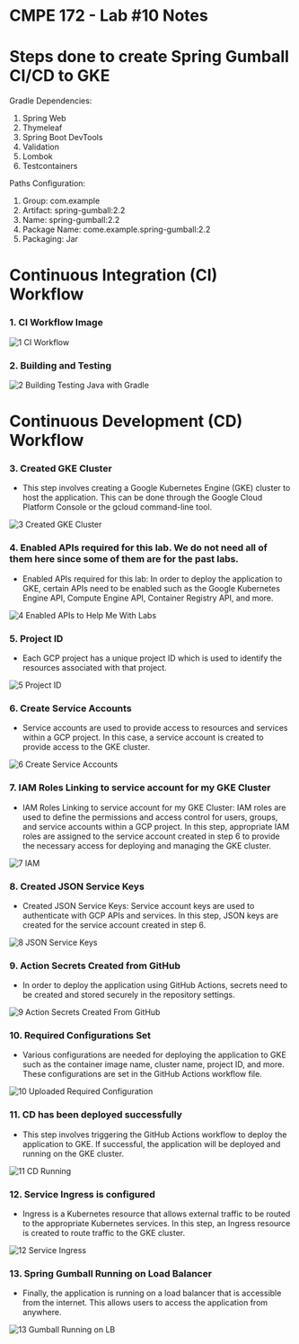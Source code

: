 # CMPE 172 - Lab #10 Notes

# Steps done to create Spring Gumball CI/CD to GKE

Gradle Dependencies:
1) Spring Web
2) Thymeleaf
3) Spring Boot DevTools
4) Validation
5) Lombok
6) Testcontainers

Paths Configuration:
1) Group: com.example
2) Artifact: spring-gumball:2.2
3) Name: spring-gumball:2.2
4) Package Name: come.example.spring-gumball:2.2
5) Packaging: Jar

# Continuous Integration (CI) Workflow

### 1. CI Workflow Image

![1  CI Workflow](https://user-images.githubusercontent.com/22685770/236644989-110e972c-f113-4cc4-a8a6-514b7a7e8858.png)

### 2. Building and Testing

![2  Building   Testing Java with Gradle](https://user-images.githubusercontent.com/22685770/236645007-5ae4fc09-7e24-4db7-94fb-6e4389ab6dfe.png)

# Continuous Development (CD) Workflow

### 3. Created GKE Cluster

* This step involves creating a Google Kubernetes Engine (GKE) cluster to host the application. This can be done through the Google Cloud Platform Console or the gcloud command-line tool.

![3  Created GKE Cluster](https://user-images.githubusercontent.com/22685770/236645015-f6336cbf-2287-4796-8723-6d0adf93a5bc.png)

### 4. Enabled APIs required for this lab. We do not need all of them here since some of them are for the past labs.

* Enabled APIs required for this lab: In order to deploy the application to GKE, certain APIs need to be enabled such as the Google Kubernetes Engine API, Compute Engine API, Container Registry API, and more.

![4  Enabled APIs to Help Me With Labs](https://user-images.githubusercontent.com/22685770/236645024-3ff2ef38-cd61-479d-b9ba-ef5674a794a8.png)

### 5. Project ID

* Each GCP project has a unique project ID which is used to identify the resources associated with that project.

![5  Project ID](https://user-images.githubusercontent.com/22685770/236645037-fc170407-c8ee-4ff1-a7f7-5cb87ced1115.png)

### 6. Create Service Accounts

* Service accounts are used to provide access to resources and services within a GCP project. In this case, a service account is created to provide access to the GKE cluster.

![6  Create Service Accounts](https://user-images.githubusercontent.com/22685770/236645048-ed977e86-0bb6-4ed3-9ee8-537aa3513218.png)

### 7. IAM Roles Linking to service account for my GKE Cluster

* IAM Roles Linking to service account for my GKE Cluster: IAM roles are used to define the permissions and access control for users, groups, and service accounts within a GCP project. In this step, appropriate IAM roles are assigned to the service account created in step 6 to provide the necessary access for deploying and managing the GKE cluster.

![7  IAM](https://user-images.githubusercontent.com/22685770/236645091-3e200a8e-f434-4c08-af19-d19ae95257ee.png)

### 8. Created JSON Service Keys

* Created JSON Service Keys: Service account keys are used to authenticate with GCP APIs and services. In this step, JSON keys are created for the service account created in step 6.

![8  JSON Service Keys](https://user-images.githubusercontent.com/22685770/236645116-02098ed8-078c-4b17-9ce3-b477dad6d3b4.png)

### 9. Action Secrets Created from GitHub

*  In order to deploy the application using GitHub Actions, secrets need to be created and stored securely in the repository settings.

![9  Action Secrets Created From GitHub](https://user-images.githubusercontent.com/22685770/236645122-119540b1-e405-48eb-9528-965d6702851c.png)

### 10. Required Configurations Set

*  Various configurations are needed for deploying the application to GKE such as the container image name, cluster name, project ID, and more. These configurations are set in the GitHub Actions workflow file.

![10  Uploaded Required Configuration](https://user-images.githubusercontent.com/22685770/236645129-46c4dcdd-5454-4b5c-8228-f7bc01de2a55.png)

### 11. CD has been deployed successfully 

* This step involves triggering the GitHub Actions workflow to deploy the application to GKE. If successful, the application will be deployed and running on the GKE cluster.

![11  CD Running](https://user-images.githubusercontent.com/22685770/236645140-e3fc620a-837e-459c-87df-2a4ca56b978c.png)

### 12. Service Ingress is configured

* Ingress is a Kubernetes resource that allows external traffic to be routed to the appropriate Kubernetes services. In this step, an Ingress resource is created to route traffic to the GKE cluster.

![12  Service Ingress](https://user-images.githubusercontent.com/22685770/236645152-f20bd583-28e4-41d8-8f20-2bc754762a16.png)

### 13. Spring Gumball Running on Load Balancer

* Finally, the application is running on a load balancer that is accessible from the internet. This allows users to access the application from anywhere.

![13  Gumball Running on LB](https://user-images.githubusercontent.com/22685770/236645162-c12fae50-b3da-4e44-8f3b-37c163a59cd2.png)
